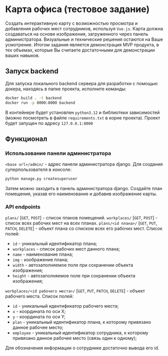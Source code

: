 # Карта офиса (тестовое задание)
Создать интерактивную карту с возможностью просмотра и добавления рабочих мест сотрудников, используя `Vue.js`.
Карта должна создаваться на основе изображения, загруженного через панель администратора.
Визуальные и технические решения остаются на Ваше усмотрение.
Итогом задания является демонстрация MVP продукта, в тех объемах, которые Вы считаете достаточными для демонстрации ваших навыков.

## Запуск backend
Для запуска локального backend сервера для разработки c помощью докера, находясь в папке проекта, исполните команды:
```bash
docker build . -t backend
docker run -p 8000:8000 backend
```
В контейнере будет установлен `python3.12` и библиотеки зависимостей (можно посмотреть в файле `requirements.txt` в корне проекта).
Проект будет запущен по адресу `127.0.0.1:8000`


## Функционал
### Использование панели администратора
`<base url>/admin/` - адрес панели администратора django.
Для создания суперпользователя в консоле:
```bash
python manage.py createsuperuser
```
Затем можно заходить в панель администратора django.
Создайте план помещения, указав его наименование и добавив изображение карты.


### API endpoints
`plans/` [`GET`, `POST`] - список планов помещений.
`workplaces/` [`GET`, `POST`] - список всех рабочих мест на всех планах.
`plans/<id плана>/` [`GET`, `PUT`, `PATCH`, `DELETE`] - объект плана со списком всех его рабочих мест.
Список полей:
- `id` - уникальный идентификатор плана;
- `workplaces` - список рабочих мест данного плана;
- `name` - наименование плана;
- `img` - изображение плана;
- `width` - автозаполняемое поле при сохранении объекта изображения;
- `height` - автозаполняемое поле при сохранении объекта изображения;


`workplaces/<id рабочего места>/` [`GET`, `PUT`, `PATCH`, `DELETE`] - объект рабочего места.
Список полей:
- `id` - уникальный идентификатор рабочего места;
- `x` - координата по оси X;
- `y` - координата по оси Y;
- `plan` - уникальный идентификатор плана, к которому привязано данное рабочее место;
- `employee` - уникальный идентификатор сотрудника, к которому привязано данное рабочее место (связь один к одному);

Для обозначения информации о сотруднике достаточно вывода его id.
